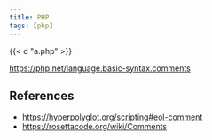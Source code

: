 ```yaml
---
title: PHP
tags: [php]
---
```


{{< d "a.php" >}}

<https://php.net/language.basic-syntax.comments>

## References

- <https://hyperpolyglot.org/scripting#eol-comment>
- <https://rosettacode.org/wiki/Comments>
